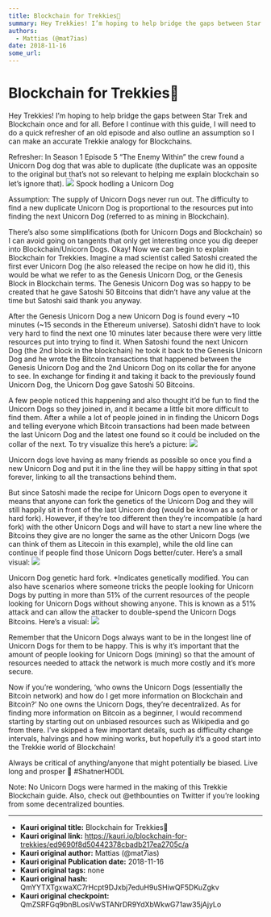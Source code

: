 ```yaml
---
title: Blockchain for Trekkies🖖
summary: Hey Trekkies! I’m hoping to help bridge the gaps between Star Trek and Blockchain once and for all. Before I continue with this guide, I will need to do a quick refresher of an old episode and also outline an assumption so I can make an accurate Trekkie analogy for Blockchains. Refresher- In Season 1 Episode 5 “The Enemy Within” the crew found a Unicorn Dog dog that was able to duplicate (the duplicate was an opposite to the original but that’s not so relevant to helping me explain blockchain so
authors:
  - Mattias (@mat7ias)
date: 2018-11-16
some_url: 
---
```


# Blockchain for Trekkies🖖


Hey Trekkies! I’m hoping to help bridge the gaps between Star Trek and Blockchain once and for all. Before I continue with this guide, I will need to do a quick refresher of an old episode and also outline an assumption so I can make an accurate Trekkie analogy for Blockchains.

Refresher: In Season 1 Episode 5 “The Enemy Within” the crew found a Unicorn Dog dog that was able to duplicate (the duplicate was an opposite to the original but that’s not so relevant to helping me explain blockchain so let’s ignore that).
![](https://ipfs.infura.io/ipfs/QmZ8kGK991JWqtNi2qKCRRFynMzDgxepzyTw1M3XHufhCT)
Spock hodling a Unicorn Dog

Assumption: The supply of Unicorn Dogs never run out. The difficulty to find a new duplicate Unicorn Dog is proportional to the resources put into finding the next Unicorn Dog (referred to as mining in Blockchain).

There’s also some simplifications (both for Unicorn Dogs and Blockchain) so I can avoid going on tangents that only get interesting once you dig deeper into Blockchain/Unicorn Dogs. Okay! Now we can begin to explain Blockchain for Trekkies. Imagine a mad scientist called Satoshi created the first ever Unicorn Dog (he also released the recipe on how he did it), this would be what we refer to as the Genesis Unicorn Dog, or the Genesis Block in Blockchain terms. The Genesis Unicorn Dog was so happy to be created that he gave Satoshi 50 Bitcoins that didn’t have any value at the time but Satoshi said thank you anyway.

After the Genesis Unicorn Dog a new Unicorn Dog is found every ~10 minutes (~15 seconds in the Ethereum universe). Satoshi didn’t have to look very hard to find the next one 10 minutes later because there were very little resources put into trying to find it. When Satoshi found the next Unicorn Dog (the 2nd block in the blockchain) he took it back to the Genesis Unicorn Dog and he wrote the Bitcoin transactions that happened between the Genesis Unicorn Dog and the 2nd Unicorn Dog on its collar the for anyone to see. In exchange for finding it and taking it back to the previously found Unicorn Dog, the Unicorn Dog gave Satoshi 50 Bitcoins.

A few people noticed this happening and also thought it’d be fun to find the Unicorn Dogs so they joined in, and it became a little bit more difficult to find them. After a while a lot of people joined in in finding the Unicorn Dogs and telling everyone which Bitcoin transactions had been made between the last Unicorn Dog and the latest one found so it could be included on the collar of the next. To try visualize this here’s a picture:
![](https://ipfs.infura.io/ipfs/QmQUDXAJafmACBGsqbscxMT7FNbk17Rdvo5v7D8PvBDNzy)

Unicorn dogs love having as many friends as possible so once you find a new Unicorn Dog and put it in the line they will be happy sitting in that spot forever, linking to all the transactions behind them.

But since Satoshi made the recipe for Unicorn Dogs open to everyone it means that anyone can fork the genetics of the Unicorn Dog and they will still happily sit in front of the last Unicorn dog (would be known as a soft or hard fork). However, if they’re too different then they’re incompatible (a hard fork) with the other Unicorn Dogs and will have to start a new line where the Bitcoins they give are no longer the same as the other Unicorn Dogs (we can think of them as Litecoin in this example), while the old line can continue if people find those Unicorn Dogs better/cuter. Here’s a small visual:
![](https://ipfs.infura.io/ipfs/QmQPAzbtN4BSwD2fpE3wcs36qwjCBzg5WwukgoEVC3mnXi)

Unicorn Dog genetic hard fork. *Indicates genetically modified.
You can also have scenarios where someone tricks the people looking for Unicorn Dogs by putting in more than 51% of the current resources of the people looking for Unicorn Dogs without showing anyone. This is known as a 51% attack and can allow the attacker to double-spend the Unicorn Dogs Bitcoins. Here’s a visual:
![](https://ipfs.infura.io/ipfs/Qmcqg1kYpgDaYBBkQZnoe6AhYjLAEQWUV1pL7vFATxBxeR)

Remember that the Unicorn Dogs always want to be in the longest line of Unicorn Dogs for them to be happy. This is why it’s important that the amount of people looking for Unicorn Dogs (mining) so that the amount of resources needed to attack the network is much more costly and it’s more secure.

Now if you’re wondering, ‘who owns the Unicorn Dogs (essentially the Bitcoin network) and how do I get more information on Blockchain and Bitcoin?’ No one owns the Unicorn Dogs, they’re decentralized. As for finding more information on Bitcoin as a beginner, I would recommend starting by starting out on unbiased resources such as Wikipedia and go from there. I’ve skipped a few important details, such as difficulty change intervals, halvings and how mining works, but hopefully it’s a good start into the Trekkie world of Blockchain!

Always be critical of anything/anyone that might potentially be biased. Live long and prosper 🖖 #ShatnerHODL

Note: No Unicorn Dogs were harmed in the making of this Trekkie Blockchain guide. Also, check out @ethbounties on Twitter if you’re looking from some decentralized bounties.


---

- **Kauri original title:** Blockchain for Trekkies🖖
- **Kauri original link:** https://kauri.io/blockchain-for-trekkies/ed9690f8d50442378cbadb217ea2705c/a
- **Kauri original author:** Mattias (@mat7ias)
- **Kauri original Publication date:** 2018-11-16
- **Kauri original tags:** none
- **Kauri original hash:** QmYYTXTgxwaXC7rHcpt9DJxbj7eduH9uSHiwQF5DKuZgkv
- **Kauri original checkpoint:** QmZSRFGq9bnBLosiVwSTANrDR9YdXbWkwG71aw35jAjyLo



